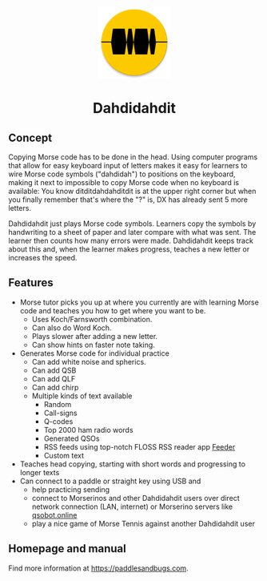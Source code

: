 <p align="center"><img src="https://github.com/matthiasjordan/dahdidahdit/blob/main/app/src/main/res/mipmap-xxhdpi/ic_launcher_round.png" alt="Logo" /></p>

<h1 align="center">Dahdidahdit</h1>

## Concept

Copying Morse code has to be done in the head. Using computer programs that
allow for easy keyboard input of letters makes it easy for learners to wire
Morse code symbols ("dahdidah") to positions on the keyboard, making it next
to impossible to copy Morse code when no keyboard is available: You know
ditditdahdahditdit is at the upper right corner but when you finally
remember that's where the "?" is, DX has already sent 5 more letters.

Dahdidahdit just plays Morse code symbols. Learners copy the symbols by
handwriting to a sheet of paper and later compare with what was sent.
The learner then counts how many errors were made. Dahdidahdit keeps track
about this and, when the learner makes progress, teaches a new letter or
increases the speed.


## Features

* Morse tutor picks you up at where you currently are with learning Morse code and
  teaches you how to get where you want to be.
    * Uses Koch/Farnsworth combination.
    * Can also do Word Koch.
    * Plays slower after adding a new letter.
    * Can show hints on faster note taking.
* Generates Morse code for individual practice
    * Can add white noise and spherics.
    * Can add QSB
    * Can add QLF
    * Can add chirp
    * Multiple kinds of text available
        * Random
        * Call-signs
        * Q-codes
        * Top 2000 ham radio words
        * Generated QSOs
        * RSS feeds using top-notch FLOSS RSS reader app [Feeder](https://github.com/spacecowboy/Feeder)
        * Custom text
* Teaches head copying, starting with short words and progressing to longer
texts
* Can connect to a paddle or straight key using USB and
    * help practicing sending
    * connect to Morserinos and other Dahdidahdit users over direct network connection (LAN, 
      internet) or Morserino servers like [qsobot.online](https://qsobot.online/)
    * play a nice game of Morse Tennis against another Dahdidahdit user

## Homepage and manual

Find more information at https://paddlesandbugs.com.

